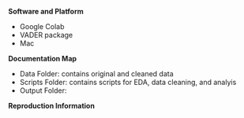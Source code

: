 **Software and Platform**

  - Google Colab
  - VADER package
  - Mac

**Documentation Map**

  - Data Folder: contains original and cleaned data
  - Scripts Folder: contains scripts for EDA, data cleaning, and analyis
  - Output Folder: 

**Reproduction Information**

